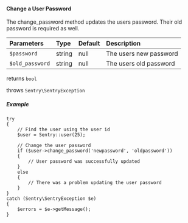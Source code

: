 #### Change a User Password

The change_password method updates the users password. Their old password is required as well.

Parameters                   | Type            | Default         | Description
:--------------------------- | :-------------- | :-------------- | :--------------
`$password`                  | string          | null            | The users new password
`$old_password`              | string          | null            | The users old password

returns `bool`

throws `Sentry\SentryException`

##### Example

	try
	{
		// Find the user using the user id
		$user = Sentry::user(25);

		// Change the user password
		if ($user->change_password('newpassword', 'oldpassword'))
		{
			// User password was successfully updated
		}
		else
		{
			// There was a problem updating the user password
		}
	}
	catch (Sentry\SentryException $e)
	{
		$errors = $e->getMessage();
	}

